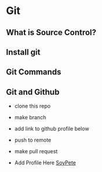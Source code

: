 # Git

## What is Source Control?

## Install git

## Git Commands

## Git and Github
- clone this repo
- make branch
- add link to github profile below
- push to remote
- make pull request


- Add Profile Here
[SoyPete](https://github.com/Soypete)
